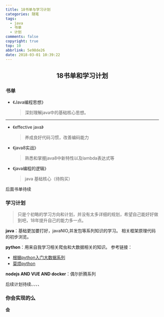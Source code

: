 ```yaml
---
title: 18书单与学习计划
categories: 随笔
tags:
  - java
  - 书单
  - 计划
comments: false
copyright: true
top: 10
abbrlink: 5e98de26
date: 2018-03-01 10:39:22
---
```


## <center>18书单和学习计划</center>

### 书单

* 《Java编程思想》
  &nbsp;&nbsp;
  > 深刻理解java中的基础核心思想。
------

* 《effective java》
  &nbsp;&nbsp;
  > 养成良好代码习惯，改善编码能力

<!--more-->

* 《java8实战》
  &nbsp;&nbsp;
  > 熟悉和掌握java8中新特性以及lambda表达式等

* 《java编程的逻辑》
  &nbsp;&nbsp;
  > java 基础核心（待购买）

后面书单待续

### 学习计划

> 只是个初略的学习方向和计划，并没有太多详细的规划，希望自己能好好做到吧，18年提升自己的能力多一点。

**java**：基础更加要打好，javaNIO,并发包等系列知识的学习。
相关框架原理代码的初步浏览。

**python**：用来自我学习相关爬虫和大数据相关的知识。
参考链接：
  * [根据python入门大数据系列](https://mp.weixin.qq.com/s/hd50KSm3x4_SjWFeSxYOvQ)
  * [莫烦python](https://morvanzhou.github.io/)

**nodejs AND VUE AND docker**：偶尔折腾系列

后续计划待续、、、、

### 你会实现的么

**会**